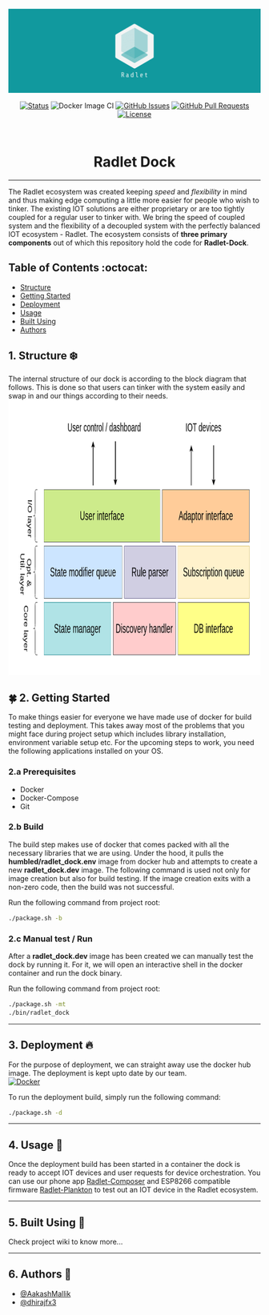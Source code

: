 <p align="center">
  <a href="" rel="noopener">
 <img src="./docs/twitter_header_photo_2.png" alt="Project logo"></a>
</p>

<div align="center">

[![Status](https://img.shields.io/badge/status-active-success.svg)]()
![Docker Image CI](https://github.com/Radlet/radlet-dock/workflows/Docker%20Image%20CI/badge.svg?branch=add_submodule_cpr)
[![GitHub Issues](https://img.shields.io/github/issues/Radlet/radlet-dock)](https://github.com/Radlet/radlet-dock/issues)
[![GitHub Pull Requests](https://img.shields.io/github/issues-pr/Radlet/radlet-dock)](https://github.com/Radlet/radlet-dock/pulls)
[![License](https://img.shields.io/badge/license-MIT-blue.svg)](/LICENSE)

</div>
<br/> 

<h1 align="center">Radlet Dock</h1>

---

The Radlet ecosystem was created keeping *speed* and *flexibility* in mind and thus making edge computing a little more easier for people who wish to tinker. The existing IOT solutions are either proprietary or are too tightly coupled for a regular user to tinker with. We bring the speed of coupled system and the flexibility of a decoupled system with the perfectly balanced IOT ecosystem - Radlet. The ecosystem consists of **three primary components** out of which this repository hold the code for **Radlet-Dock**.
    <br> 


## Table of Contents :octocat:

- [Structure](#structure)
- [Getting Started](#getting_started)
- [Deployment](#deployment)
- [Usage](#usage)
- [Built Using](#built_using)
- [Authors](#authors)

## 1. Structure :snowflake: <a name = "structure"></a>

The internal structure of our dock is according to the block diagram that follows. This is done so that users can tinker with the system easily and swap in and our things according to their needs.
<img width=800px height=550px src="./docs/prototype.png" alt="Project Plan"></a>

## :four_leaf_clover: 2. Getting Started <a name = "getting_started"></a>

To make things easier for everyone we have made use of docker for build testing and deployment. This takes away most of the problems that you might face during project setup which includes library installation, environment variable setup etc. For the upcoming steps to work, you need the following applications installed on your OS.

### 2.a Prerequisites

- Docker
- Docker-Compose
- Git

### 2.b Build

The build step makes use of docker that comes packed with all the necessary libraries that we are using. Under the hood, it pulls the **humbled/radlet_dock.env** image from docker hub and attempts to create a new **radlet_dock.dev**  image. The following command is used not only for image creation but also for build testing. If the image creation exits with a non-zero code, then the build was not successful.  
  
Run the following command from project root:
```bash
./package.sh -b
```
  
### 2.c Manual test / Run

After a **radlet_dock.dev** image has been created we can manually test the dock by running it. For it, we will open an interactive shell in the docker container and run the dock binary.  
  
Run the following command from project root:
```bash
./package.sh -mt
./bin/radlet_dock
```  
  
---  

## 3. Deployment :fire: <a name = "deployment"></a>

For the purpose of deployment, we can straight away use the docker hub image. The deployment is kept upto date by our team.  
[![Docker](https://img.shields.io/docker/pulls/radlet/radlet_dock?style=for-the-badge)](https://hub.docker.com/repository/docker/radlet/radlet_dock)  
  
To run the deployment build, simply run the following command:
```bash
./package.sh -d
```  
---

## 4. Usage :closed_book: <a name="usage"></a>

Once the deployment build has been started in a container the dock is ready to accept IOT devices and user requests for device orchestration. You can use our phone app [Radlet-Composer](https://github.com/Radlet/radlet-composer) and ESP8266 compatible firmware [Radlet-Plankton](https://github.com/Radlet/radlet-plankton) to test out an IOT device in the Radlet ecosystem.

---

## 5. Built Using :nail_care: <a name = "built_using"></a>

Check project wiki to know more...

---

## 6. Authors :hammer: <a name = "authors"></a>

- [@AakashMallik](https://github.com/AakashMallik)  
- [@dhirajfx3](https://github.com/dhirajfx3)
